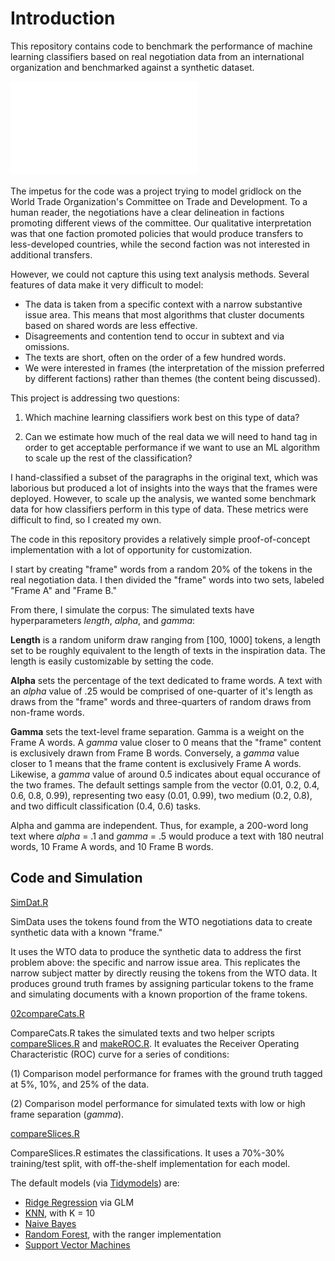 # Introduction
This repository contains code to benchmark the performance of machine learning classifiers based on real negotiation data from an international organization and benchmarked against a synthetic dataset.

![First Pass of Performance](./modelComparisonSeparatedGammas.pdf?raw=true "Initial Classification Performance")

The impetus for the code was a project trying to model gridlock on the World Trade Organization's Committee on Trade and Development. To a human reader, the negotiations have a clear delineation in factions promoting different views of the committee. Our qualitative interpretation was that one faction promoted policies that would produce transfers to less-developed countries, while the second faction was not interested in additional transfers.

However, we could not capture this using text analysis methods. Several features of data make it very difficult to model:

- The data is taken from a specific context with a narrow substantive issue area. This means that most algorithms that cluster documents based on shared words are less effective.
- Disagreements and contention tend to occur in subtext and via omissions.
- The texts are short, often on the order of a few hundred words.
- We were interested in frames (the interpretation of the mission preferred by different factions) rather than themes (the content being discussed).

This project is addressing two questions:
1. Which machine learning classifiers work best on this type of data?

2. Can we estimate how much of the real data we will need to hand tag in order to get acceptable performance if we want to use an ML algorithm to scale up the rest of the classification?
  
I hand-classified a subset of the paragraphs in the original text, which was laborious but produced a lot of insights into the ways that the frames were deployed. However, to scale up the analysis, we wanted some benchmark data for how classifiers perform in this type of data. These metrics were difficult to find, so I created my own.

The code in this repository provides a relatively simple proof-of-concept implementation with a lot of opportunity for customization. 

I start by creating "frame" words from a random 20\% of the tokens in the real negotiation data. I then divided the "frame" words into two sets, labeled "Frame A" and "Frame B." 

From there, I simulate the corpus:
The simulated texts have hyperparameters *length*, *alpha*, and *gamma*:

**Length** is a random uniform draw ranging from \[100, 1000\] tokens, a length set to be roughly equivalent to the length of texts in the inspiration data. The length is easily customizable by setting the code.

**Alpha** sets the percentage of the text dedicated to frame words. A text with an *alpha* value of .25 would be comprised of one-quarter of it's length as draws from the "frame" words and three-quarters of random draws from non-frame words.

**Gamma** sets the text-level frame separation. Gamma is a weight on the Frame A words. A *gamma* value closer to 0 means that the "frame" content is exclusively drawn from Frame B words. Conversely, a *gamma* value closer to 1 means that the frame content is exclusively Frame A words. Likewise, a *gamma* value of around 0.5 indicates about equal occurance of the two frames. The default settings sample from the vector (0.01, 0.2, 0.4, 0.6, 0.8, 0.99), representing two easy (0.01, 0.99), two medium (0.2, 0.8), and two difficult classification (0.4, 0.6) tasks.

Alpha and gamma are independent. Thus, for example, a 200-word long text where *alpha* = .1 and *gamma* = .5 would produce a text with 180 neutral words, 10 Frame A words, and 10 Frame B words.

## Code and Simulation

[SimDat.R](./SimDat.R)

SimData uses the tokens found from the WTO negotiations data to create synthetic data with a known "frame." 

It uses the WTO data to produce the synthetic data to address the first problem above: the specific and narrow issue area. This replicates the narrow subject matter by directly reusing the tokens from the WTO data. It produces ground truth frames by assigning particular tokens to the frame and simulating documents with a known proportion of the frame tokens.

[02compareCats.R](./02compareCats.R)

CompareCats.R takes the simulated texts and two helper scripts [compareSlices.R]("compareSlices.R") and [makeROC.R]("makeROC.R"). It evaluates the Receiver Operating Characteristic (ROC) curve for a series of conditions: 

(1) Comparison model performance for frames with the ground truth tagged at 5%, 10%, and 25% of the data.

(2) Comparison model performance for simulated texts with low or high frame separation (*gamma*). 

[compareSlices.R](./compareSlices.R)

CompareSlices.R estimates the classifications. It uses a 70%-30% training/test split, with off-the-shelf implementation for each model.

The default models (via [Tidymodels](https://www.tidymodels.org/)) are:

- [Ridge Regression](https://parsnip.tidymodels.org/reference/details_logistic_reg_glmnet.html) via GLM
- [KNN](https://parsnip.tidymodels.org/reference/details_nearest_neighbor_kknn.html), with K = 10
- [Naive Bayes](https://parsnip.tidymodels.org/reference/naive_Bayes.html)
- [Random Forest](https://parsnip.tidymodels.org/reference/rand_forest.html), with the ranger implementation
- [Support Vector Machines](https://parsnip.tidymodels.org/reference/details_svm_linear_kernlab.html)
